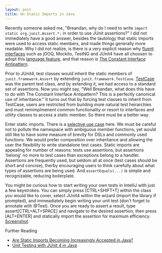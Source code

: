 ```yaml
---
layout: post
title: On Static Imports in Java
---
```


Recently someone asked me, "Breandan, why do I need to write ```import static org.junit.Assert.*;``` in order to use JUnit assertions?" I did not immediately have a good answer, besides the tautology that static imports were used to access static members, and made things generally more readable. Why I did not realize, is there is a very explicit reason why [fluent interfaces](http://en.wikipedia.org/wiki/Fluent_interface#Java) such as jOOQ, Mockito, TestNG and JUnit4 have all choosen to adopt this [language feature](https://www.jcp.org/aboutJava/communityprocess/review/jsr201/), and that reason is [The Constant Interface Antipattern](http://books.google.com/books?id=ka2VUBqHiWkC&pg=PA98&lpg=PA98&dq=Constant+Interface+Antipattern+effective+java&source=bl&ots=yYLmKlrZP2&sig=ilYBLq82LEMiWXijRBlcVNyqTK4&hl=en&sa=X&ei=tbVIU8vqB-fn2wW3voHIBA&ved=0CEcQ6AEwAw#v=onepage&q=Constant%20Interface%20Antipattern%20effective%20java&f=false). 

Prior to JUnit4, test classes would inherit the static members of ```junit.framework.Assert``` by extending ```junit.framework.TestCase```. [TestCase](http://junit.sourceforge.net/junit3.8.1/javadoc/junit/framework/TestCase.html#methods_inherited_from_class_junit.framework.Assert) was the parent test class, and by extending it, we had access to a standard set of assertions. Now you might say, "Well Breandan, what does this have to do with The Constant Interface Antipattern? This is a perfectly canonical use of inheritance." It turns out that by forcing test classes to inherit from TestCase, users are restricted from building more natural test heirarchies and must remimplmenent common functionality or resort to interfaces and utility classes to access a static member. So there must be a better way. 

Enter static imports. There is a [selective use case](http://docs.oracle.com/javase/1.5.0/docs/guide/language/static-import.html) here. We must be careful not to pollute the namespace with ambiguous member functions, yet would still like to have some measure of brevity for DSLs and commonly used functions. We would prefer composition over inheritance and allowing the user the flexibility to write standalone test cases. Static imports are appealing for number of reasons: tests use assertions, but assertions 'belong' no more to test cases than exceptions belong to a handler. Assertions are frequently used, but seldom all at once (test cases should be short and concise), therby encouraging users to think carefully about what types of assertions are being used. And ```assertEquals(...)``` is simple and recognizable, reducing boilerplate. 

You might be curious how to start writing your own tests in IntelliJ with just a few keystrokes. You can simply press [CTRL+SHIFT+T] within the class you would like to cover, select JUnit4 within the wizard (import the library if prompted), and immeadiately begin writing your unit test (don't forget to annotate with @Test). Once you are ready to assert a result, type assert[CTRL+ALT+SPACE] and navigate to the desired assertion, then press [ALT+ENTER] and statically import the assertion for maximum efficiency. [Screenshot](/images/staticImport.gif).

Further Reading

* [Are Static Imports Becoming Increasingly Accepted in Java?](http://marxsoftware.blogspot.com/2012/04/are-static-imports-becoming.html)
* [Unit Testing with JUnit 4 in Java](http://www.doublecloud.org/2013/08/unit-testing-with-junit-4-in-java-quick-introduction-and-simple-samples/) 
